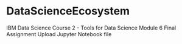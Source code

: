 # DataScienceEcosystem
IBM Data Science Course 2 - Tools for Data Science
Module 6 Final Assignment
Upload Jupyter Notebook file

